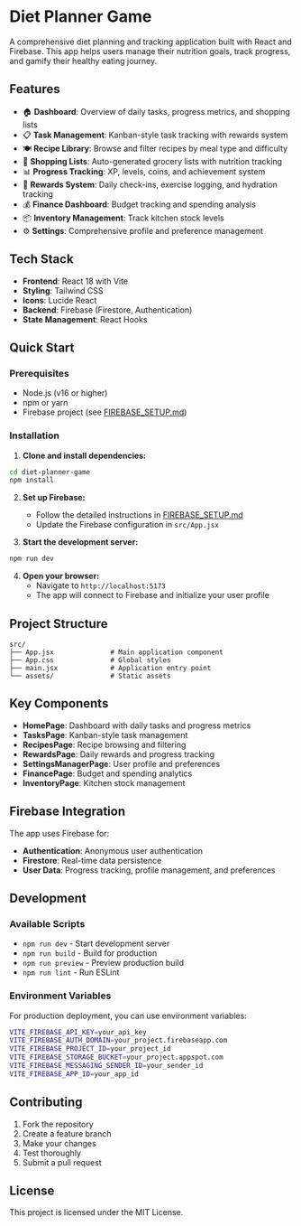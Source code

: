 # Diet Planner Game

A comprehensive diet planning and tracking application built with React and Firebase. This app helps users manage their nutrition goals, track progress, and gamify their healthy eating journey.

## Features

- 🏠 **Dashboard**: Overview of daily tasks, progress metrics, and shopping lists
- 📋 **Task Management**: Kanban-style task tracking with rewards system
- 🍽️ **Recipe Library**: Browse and filter recipes by meal type and difficulty
- 🛒 **Shopping Lists**: Auto-generated grocery lists with nutrition tracking
- 📊 **Progress Tracking**: XP, levels, coins, and achievement system
- 🎁 **Rewards System**: Daily check-ins, exercise logging, and hydration tracking
- 💰 **Finance Dashboard**: Budget tracking and spending analysis
- 📦 **Inventory Management**: Track kitchen stock levels
- ⚙️ **Settings**: Comprehensive profile and preference management

## Tech Stack

- **Frontend**: React 18 with Vite
- **Styling**: Tailwind CSS
- **Icons**: Lucide React
- **Backend**: Firebase (Firestore, Authentication)
- **State Management**: React Hooks

## Quick Start

### Prerequisites
- Node.js (v16 or higher)
- npm or yarn
- Firebase project (see [FIREBASE_SETUP.md](./FIREBASE_SETUP.md))

### Installation

1. **Clone and install dependencies:**
```bash
cd diet-planner-game
npm install
```

2. **Set up Firebase:**
   - Follow the detailed instructions in [FIREBASE_SETUP.md](./FIREBASE_SETUP.md)
   - Update the Firebase configuration in `src/App.jsx`

3. **Start the development server:**
```bash
npm run dev
```

4. **Open your browser:**
   - Navigate to `http://localhost:5173`
   - The app will connect to Firebase and initialize your user profile

## Project Structure

```
src/
├── App.jsx              # Main application component
├── App.css              # Global styles
├── main.jsx             # Application entry point
└── assets/              # Static assets
```

## Key Components

- **HomePage**: Dashboard with daily tasks and progress metrics
- **TasksPage**: Kanban-style task management
- **RecipesPage**: Recipe browsing and filtering
- **RewardsPage**: Daily rewards and progress tracking
- **SettingsManagerPage**: User profile and preferences
- **FinancePage**: Budget and spending analytics
- **InventoryPage**: Kitchen stock management

## Firebase Integration

The app uses Firebase for:
- **Authentication**: Anonymous user authentication
- **Firestore**: Real-time data persistence
- **User Data**: Progress tracking, profile management, and preferences

## Development

### Available Scripts

- `npm run dev` - Start development server
- `npm run build` - Build for production
- `npm run preview` - Preview production build
- `npm run lint` - Run ESLint

### Environment Variables

For production deployment, you can use environment variables:

```bash
VITE_FIREBASE_API_KEY=your_api_key
VITE_FIREBASE_AUTH_DOMAIN=your_project.firebaseapp.com
VITE_FIREBASE_PROJECT_ID=your_project_id
VITE_FIREBASE_STORAGE_BUCKET=your_project.appspot.com
VITE_FIREBASE_MESSAGING_SENDER_ID=your_sender_id
VITE_FIREBASE_APP_ID=your_app_id
```

## Contributing

1. Fork the repository
2. Create a feature branch
3. Make your changes
4. Test thoroughly
5. Submit a pull request

## License

This project is licensed under the MIT License.